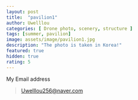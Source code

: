 ```yaml
---
layout: post
title:  "pavilion1"
author: Uwelllou
categories: [ Drone photo, scenery, structure ]
tags: [summer, pavilion]
image: assets/image/pavilion1.jpg
description: "The photo is taken in Korea!"
featured: true
hidden: true
rating: 5
---
```







My Email address

> Uwelllou256@naver.com